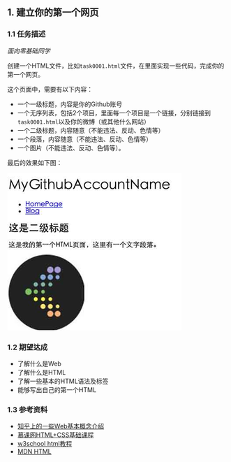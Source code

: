 ## 1. 建立你的第一个网页

### 1.1 任务描述

*面向零基础同学*

创建一个HTML文件，比如`task0001.html`文件，在里面实现一些代码，完成你的第一个网页。

这个页面中，需要有以下内容：

- 一个一级标题，内容是你的Github账号
- 一个无序列表，包括2个项目，里面每一个项目是一个链接，分别链接到`task0001.html`以及你的微博（或其他什么网站）
- 一个二级标题，内容随意（不能违法、反动、色情等）
- 一个段落，内容随意（不能违法、反动、色情等）
- 一个图片（不能违法、反动、色情等）。

最后的效果如下图：

![图片](asset/task0001_1.jpg)

### 1.2 期望达成

- 了解什么是Web
- 了解什么是HTML
- 了解一些基本的HTML语法及标签
- 能够写出自己的第一个HTML

### 1.3 参考资料

- [知乎上的一些Web基本概念介绍](http://www.zhihu.com/question/22689579)
- [慕课网HTML+CSS基础课程](http://www.imooc.com/learn/9)
- [w3school html教程](http://w3school.com.cn/html/index.asp)
- [MDN HTML](https://developer.mozilla.org/zh-CN/docs/Web/HTML/Introduction)
